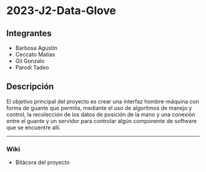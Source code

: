 # 2023-J2-Data-Glove

## Integrantes
* Barbosa Agustin
* Ceccato Matias
* Gil Gonzalo
* Parodi Tadeo

## Descripción
El objetivo principal del proyecto es crear una interfaz hombre-máquina con forma de guante que permita, mediante el uso de algoritmos de manejo y control, la recolección de los datos de posición de la mano y una conexión entre el guante y un servidor para controlar algún componente de software que se encuentre allí. 

***

### Wiki
* Bitácora del proyecto
